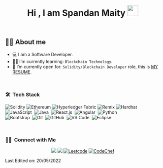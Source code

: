 <h1 align="center">Hi , I am Spandan Maity <img src="https://media.giphy.com/media/hvRJCLFzcasrR4ia7z/giphy.gif" width="35"></h1>

<br>



## :sassy_man:  About me
- :computer: I am a Software Developer.
- :student: I’m currently learning: `Blockchain Technology`.
- :thinking: I’m currently open for: `Solidity/Blockchain Developer` role, this is [MY RESUME](https://drive.google.com/file/d/1LBaA_iODxfgMOFIinsifZqYS3fWT2mUg/view?usp=sharing).

<br>

### 🛠 &nbsp;Tech Stack

![Solidity](https://img.shields.io/badge/-Solidity-05122A?style=flat&logo=solidity&logoColor=2C2255)
![Ethereum](https://img.shields.io/badge/-Ethereum-05122A?style=flat&logo=ethereum&logoColor=2C2255)
![Hyperledger Fabric](https://img.shields.io/badge/-Hyperldger%20Fabric-05122A?style=flat&logo=fabric&logoColor=2C2255)
![Remix](https://img.shields.io/badge/-Remix-05122A?style=flat&logo=remix-ide&logoColor=2C2255)
![Hardhat](https://img.shields.io/badge/-Hardhat-05122A?style=flat&logo=hardhat&logoColor=2C2255)\
![JavaScript](https://img.shields.io/badge/-JavaScript-05122A?style=flat&logo=javascript)&nbsp;
![Java](https://img.shields.io/badge/-Java-05122A?style=flat&logo=Java&logoColor=FFA518)&nbsp;
![React.js](https://img.shields.io/badge/-React-05122A?style=flat&logo=react)&nbsp;
![Angular](https://img.shields.io/badge/-Angular-05122A?style=flat&logo=node.js)&nbsp;
![Python](https://img.shields.io/badge/-Python-05122A?style=flat&logo=python)\
![Bootstrap](https://img.shields.io/badge/-Bootstrap-05122A?style=flat&logo=bootstrap&logoColor=563D7C)&nbsp;
![Git](https://img.shields.io/badge/-Git-05122A?style=flat&logo=git)&nbsp;
![GitHub](https://img.shields.io/badge/-GitHub-05122A?style=flat&logo=github)&nbsp;
![VS Code](https://img.shields.io/badge/-Visual%20Studio%20Code-05122A?style=flat&logo=visual-studio-code&logoColor=007ACC)&nbsp;
![Eclipse](https://img.shields.io/badge/-Eclipse-05122A?style=flat&logo=eclipse-ide&logoColor=2C2255)&nbsp;



<br/>

### 🤝🏻 &nbsp;Connect with Me

<p align="center">
  <a href="https://linkedin.com/in/spandan-maity-19b17a171"><img src="https://img.shields.io/badge/-Spandan%20Maity-0077B5?style=flat&logo=Linkedin&logoColor=white"/></a>
  <a href="mailto:spandanmaity58@gmail.com"><img src="https://img.shields.io/badge/-spandanmaity58@gmail.com-D14836?style=flat&logo=Gmail&logoColor=white"/></a>
  <a href="https://leetcode.com/spandanx/"><img alt = "Leetcode" src="https://img.shields.io/badge/leetcode%20-%23FFA116.svg?style=plastic&logo=leetcode&logoColor=black" /></a>
  <a href="https://www.codechef.com/users/spandanx"><img alt = "CodeChef" src="https://img.shields.io/badge/codechef-%235B4638.svg?style=plastic&logo=codechef&logoColor=white" /></a>
</p>


Last Edited on: 20/05/2022
